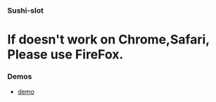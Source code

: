 ### Sushi-slot
# If doesn't work on Chrome,Safari, Please use FireFox.

### Demos
* [demo](http://jaewoonam.github.io/practice-slot-machine-pixi/index.html)
